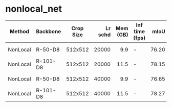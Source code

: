 # nonlocal_net
|  Method  | Backbone | Crop Size | Lr schd | Mem (GB) | Inf time (fps) | mIoU  | mIoU(ms+flip) |                                                                                                                                                                                                     download                                                                                                                                                                                                     |
|----------|----------|-----------|--------:|---------:|----------------|------:|--------------:|------------------------------------------------------------------------------------------------------------------------------------------------------------------------------------------------------------------------------------------------------------------------------------------------------------------------------------------------------------------------------------------------------------------|
| NonLocal | R-50-D8  | 512x512   |   20000 |      9.9 | -              | 76.20 |         77.12 | [model](https://open-mmlab.s3.ap-northeast-2.amazonaws.com/mmsegmentation/models/nonlocal_net/nonlocal_r50-d8_512x512_20k_voc12aug/nonlocal_r50-d8_512x512_20k_voc12aug_20200617_222613-07f2a57c.pth) &#124; [log](https://open-mmlab.s3.ap-northeast-2.amazonaws.com/mmsegmentation/models/nonlocal_net/nonlocal_r50-d8_512x512_20k_voc12aug/nonlocal_r50-d8_512x512_20k_voc12aug_20200617_222613.log.json)     |
| NonLocal | R-101-D8 | 512x512   |   20000 |     11.5 | -              | 78.15 |         78.86 | [model](https://open-mmlab.s3.ap-northeast-2.amazonaws.com/mmsegmentation/models/nonlocal_net/nonlocal_r101-d8_512x512_20k_voc12aug/nonlocal_r101-d8_512x512_20k_voc12aug_20200617_222615-948c68ab.pth) &#124; [log](https://open-mmlab.s3.ap-northeast-2.amazonaws.com/mmsegmentation/models/nonlocal_net/nonlocal_r101-d8_512x512_20k_voc12aug/nonlocal_r101-d8_512x512_20k_voc12aug_20200617_222615.log.json) |
| NonLocal | R-50-D8  | 512x512   |   40000 |      9.9 | -              | 76.65 |         77.47 | [model](https://open-mmlab.s3.ap-northeast-2.amazonaws.com/mmsegmentation/models/nonlocal_net/nonlocal_r50-d8_512x512_40k_voc12aug/nonlocal_r50-d8_512x512_40k_voc12aug_20200614_000028-0139d4a9.pth) &#124; [log](https://open-mmlab.s3.ap-northeast-2.amazonaws.com/mmsegmentation/models/nonlocal_net/nonlocal_r50-d8_512x512_40k_voc12aug/nonlocal_r50-d8_512x512_40k_voc12aug_20200614_000028.log.json)     |
| NonLocal | R-101-D8 | 512x512   |   40000 |     11.5 | -              | 78.27 |         79.12 | [model](https://open-mmlab.s3.ap-northeast-2.amazonaws.com/mmsegmentation/models/nonlocal_net/nonlocal_r101-d8_512x512_40k_voc12aug/nonlocal_r101-d8_512x512_40k_voc12aug_20200614_000028-7e5ff470.pth) &#124; [log](https://open-mmlab.s3.ap-northeast-2.amazonaws.com/mmsegmentation/models/nonlocal_net/nonlocal_r101-d8_512x512_40k_voc12aug/nonlocal_r101-d8_512x512_40k_voc12aug_20200614_000028.log.json) |
